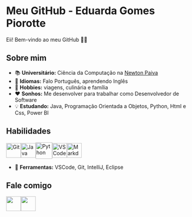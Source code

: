 # Meu GitHub - Eduarda Gomes Piorotte
Eii! Bem-vindo ao meu GitHub 👋😜

## Sobre mim
+ 📚 **Universitário:** Ciência da Computação na [Newton Paiva](https://newtonpaiva.br)
+ 💬 **Idiomas:** Falo Português, aprendendo Inglês
+ 💎 **Hobbies:** viagens, culinária e família
+ ❤️ **Sonhos:** Me desenvolver para trabalhar como Desenvolvedor de Software
+ 💡 **Estudando:** Java, Programação Orientada a Objetos, Python, Html e Css, Power BI

## Habilidades
<img src="Images/Git.png" alt="Git" style="width:40px;" align="center"><img src="Images/Java.png" alt="Java" style="width:40px;" align="center"><img src="Images/Python.png" alt="Python" style="width:45px;" align="center"><img src="Images/VSCode.png" alt="VSCode" style="width:40px;" align="center"><img src="Images/Markdown.png" alt="Markdown" style="width:40px;" align="center">

+ 🔧 **Ferramentas:** VSCode, Git, IntelliJ, Eclipse

## Fale comigo
<a href="mailto:piorotteeduarda@gmail.com"><img src="Images/Gmail.png" style="width:40px;" align="center"></a><a href="https://www.linkedin."><img src="Images/Linkedin.png" style="width:40px;" align="center"></a>

